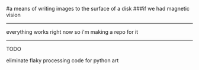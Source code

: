 #a means of writing images to the surface of a disk
###if we had magnetic vision

-------

everything works right now so i'm making a repo for it

-------

TODO

eliminate flaky processing code for python
art
